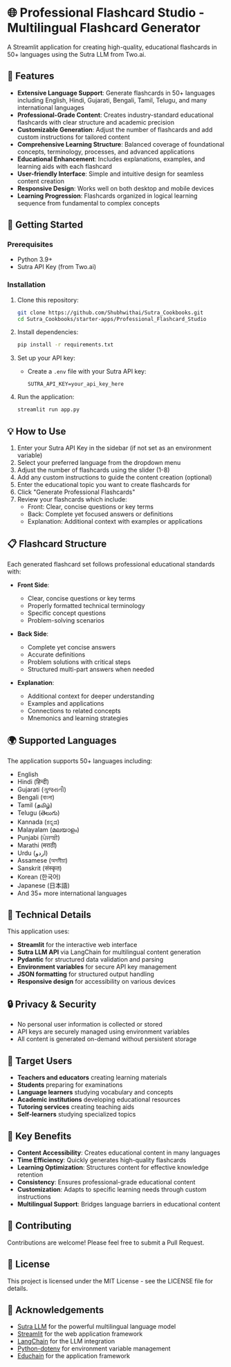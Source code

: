# 🌐 Professional Flashcard Studio - Multilingual Flashcard Generator

A Streamlit application for creating high-quality, educational flashcards in 50+ languages using the Sutra LLM from Two.ai.

## 🌟 Features

- **Extensive Language Support**: Generate  flashcards in 50+ languages including English, Hindi, Gujarati, Bengali, Tamil, Telugu, and many international languages
- **Professional-Grade Content**: Creates industry-standard educational flashcards with clear structure and academic precision
- **Customizable Generation**: Adjust the number of flashcards and add custom instructions for tailored content
- **Comprehensive Learning Structure**: Balanced coverage of foundational concepts, terminology, processes, and advanced applications
- **Educational Enhancement**: Includes explanations, examples, and learning aids with each flashcard
- **User-friendly Interface**: Simple and intuitive design for seamless content creation
- **Responsive Design**: Works well on both desktop and mobile devices
- **Learning Progression**: Flashcards organized in logical learning sequence from fundamental to complex concepts

## 🚀 Getting Started

### Prerequisites

- Python 3.9+
- Sutra API Key (from Two.ai)

### Installation

1. Clone this repository:
   ```bash
   git clone https://github.com/Shubhwithai/Sutra_Cookbooks.git
   cd Sutra_Cookbooks/starter-apps/Professional_Flashcard_Studio
   ```

2. Install dependencies:
   ```bash
   pip install -r requirements.txt
   ```

3. Set up your API key:
   - Create a `.env` file with your Sutra API key:
     ```
     SUTRA_API_KEY=your_api_key_here
     ```

4. Run the application:
   ```bash
   streamlit run app.py
   ```

## 💡 How to Use

1. Enter your Sutra API Key in the sidebar (if not set as an environment variable)
2. Select your preferred language from the dropdown menu
3. Adjust the number of flashcards using the slider (1-8)
4. Add any custom instructions to guide the content creation (optional)
5. Enter the educational topic you want to create flashcards for
6. Click "Generate Professional Flashcards"
7. Review your flashcards which include:
   - Front: Clear, concise questions or key terms
   - Back: Complete yet focused answers or definitions
   - Explanation: Additional context with examples or applications

## 📋 Flashcard Structure

Each generated flashcard set follows professional educational standards with:

- **Front Side**:
  - Clear, concise questions or key terms
  - Properly formatted technical terminology
  - Specific concept questions
  - Problem-solving scenarios

- **Back Side**:
  - Complete yet concise answers
  - Accurate definitions
  - Problem solutions with critical steps
  - Structured multi-part answers when needed

- **Explanation**:
  - Additional context for deeper understanding
  - Examples and applications
  - Connections to related concepts
  - Mnemonics and learning strategies

## 🌍 Supported Languages

The application supports 50+ languages including:
- English
- Hindi (हिन्दी)
- Gujarati (ગુજરાતી)
- Bengali (বাংলা)
- Tamil (தமிழ்)
- Telugu (తెలుగు)
- Kannada (ಕನ್ನಡ)
- Malayalam (മലയാളം)
- Punjabi (ਪੰਜਾਬੀ)
- Marathi (मराठी)
- Urdu (اردو)
- Assamese (অসমীয়া)
- Sanskrit (संस्कृत)
- Korean (한국어)
- Japanese (日本語)
- And 35+ more international languages

## 🎨 Technical Details

This application uses:
- **Streamlit** for the interactive web interface
- **Sutra LLM API** via LangChain for multilingual content generation
- **Pydantic** for structured data validation and parsing
- **Environment variables** for secure API key management
- **JSON formatting** for structured output handling
- **Responsive design** for accessibility on various devices

## 🔒 Privacy & Security

- No personal user information is collected or stored
- API keys are securely managed using environment variables
- All content is generated on-demand without persistent storage

## 🎯 Target Users

- **Teachers and educators** creating learning materials
- **Students** preparing for examinations
- **Language learners** studying vocabulary and concepts
- **Academic institutions** developing educational resources
- **Tutoring services** creating teaching aids
- **Self-learners** studying specialized topics

## 🌱 Key Benefits

- **Content Accessibility**: Creates educational content in many languages
- **Time Efficiency**: Quickly generates high-quality flashcards
- **Learning Optimization**: Structures content for effective knowledge retention
- **Consistency**: Ensures professional-grade educational content
- **Customization**: Adapts to specific learning needs through custom instructions
- **Multilingual Support**: Bridges language barriers in educational content

## 🤝 Contributing

Contributions are welcome! Please feel free to submit a Pull Request.

## 📄 License

This project is licensed under the MIT License - see the LICENSE file for details.

## 🙏 Acknowledgements

- [Sutra LLM](https://www.two.ai/sutra) for the powerful multilingual language model
- [Streamlit](https://streamlit.io) for the web application framework
- [LangChain](https://www.langchain.com) for the LLM integration
- [Python-dotenv](https://github.com/theskumar/python-dotenv) for environment variable management
- [Educhain](https://github.com/satvik314/educhain) for the application framework

